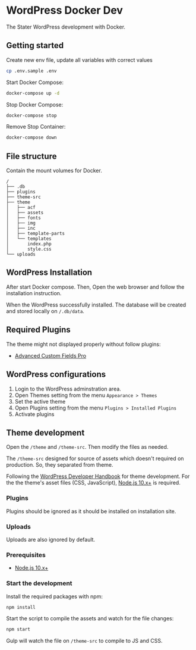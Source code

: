 # WordPress Docker Dev

The Stater WordPress development with Docker.

## Getting started

Create new env file, update all variables with correct values

```bash
cp .env.sample .env
```

Start Docker Compose:

```bash
docker-compose up -d
```

Stop Docker Compose:

```bash
docker-compose stop
```

Remove Stop Container:

```bash
docker-compose down
```

## File structure

Contain the mount volumes for Docker.

```
/
├── .db
├── plugins
├── theme-src
├── theme
│   ├── acf
│   ├── assets
│   ├── fonts
│   ├── img
│   ├── inc
│   ├── template-parts
│   └── templates
│       index.php
│       style.css
└── uploads
```

## WordPress Installation

After start Docker compose. Then, Open the web browser and follow the installation instruction.

When the WordPress successfully installed. The database will be created and stored locally on `/.db/data`.

## Required Plugins

The theme might not displayed properly without follow plugins:

- [Advanced Custom Fields Pro](https://www.advancedcustomfields.com/)

## WordPress configurations

1. Login to the WordPress adminstration area.
2. Open Themes setting from the menu `Appearance > Themes`
3. Set the active theme
4. Open Plugins setting from the menu `Plugins > Installed Plugins`
5. Activate plugins

## Theme development

Open the `/theme` and `/theme-src`. Then modify the files as needed.

The `/theme-src` designed for source of assets which doesn't required on production. So, they separated from theme.

Following the [WordPress Developer Handbook](https://developer.wordpress.org/themes/basics/) for theme development. For the the theme's asset files (CSS, JavaScript), [Node.js 10.x+](https://nodejs.org/) is required.

### Plugins

Plugins should be ignored as it should be installed on installation site.

### Uploads

Uploads are also ignored by default.

### Prerequisites

- [Node.js 10.x+](https://nodejs.org/)

### Start the development

Install the required packages with npm:

```bash
npm install
```

Start the script to compile the assets and watch for the file changes:

```bash
npm start
```

Gulp will watch the file on `/theme-src` to compile to JS and CSS.

